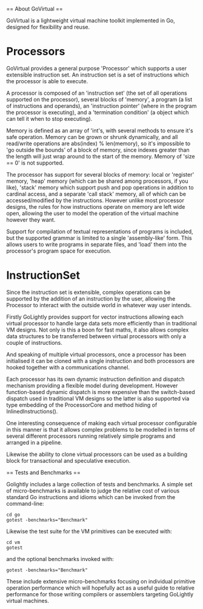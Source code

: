 == About GoVirtual ==

GoVirtual is a lightweight virtual machine toolkit implemented in Go, designed for flexibility and reuse.

Processors
==========

GoVirtual provides a general purpose 'Processor' which supports a user extensible instruction set. An instruction set is a set of instructions which the processor is able to execute.

A processor is composed of an 'instruction set' (the set of all operations supported on the processor), several blocks of 'memory', a program (a list of instructions and operands), an 'instruction pointer' (where in the program the processor is executing), and a 'termination condition' (a object which can tell it when to stop executing).

Memory is defined as an array of 'int's, with several methods to ensure it's safe operation. Memory can be grown or shrunk dynamically, and all read/write operations are abs(index) % len(memory), so it's impossible to 'go outside the bounds' of a block of memory, since indexes greater than the length will just wrap around to the start of the memory. Memory of 'size == 0' is not supported.

The processor has support for several blocks of memory: local or 'register' memory, 'heap' memory (which can be shared among processors, if you like), 'stack' memory which support push and pop operations in addition to cardinal access, and a separate 'call stack' memory, all of which can be accessed/modified by the instructions. However unlike most processor designs, the rules for how instructions operate on memory are left wide open, allowing the user to model the operation of the virtual machine however they want.

Support for compilation of textual representations of programs is included, but the supported grammar is limited to a single 'assembly-like' form. This allows users to write programs in separate files, and 'load' them into the processor's program space for execution.

InstructionSet
==============

Since the instruction set is extensible, complex operations can be supported by the addition of an instruction by the user, allowing the Processor to interact with the outside world in whatever way user intends.



Firstly GoLightly provides support for vector instructions allowing each virtual processor to handle
large data sets more efficiently than in traditional VM designs. Not only is this a boon for fast
maths, it also allows complex data structures to be transferred between virtual processors with only
a couple of instructions.

And speaking of multiple virtual processors, once a processor has been initialised it can be cloned
with a single instruction and both processors are hooked together with a communications channel.

Each processor has its own dynamic instruction definition and dispatch mechanism providing a flexible
model during development. However function-based dynamic dispatch is more expensive than the
switch-based dispatch used in traditional VM designs so the latter is also supported via type
embedding of the ProcessorCore and method hiding of InlinedInstructions().

One interesting consequence of making each virtual processor configurable in this manner is that it
allows complex problems to be modelled in terms of several different processors running relatively
simple programs and arranged in a pipeline.

Likewise the ability to clone virtual processors can be used as a building block for transactional
and speculative execution.


== Tests and Benchmarks ==

Golightly includes a large collection of tests and benchmarks. A simple set of micro-benchmarks
is available to judge the relative cost of various standard Go instructions and idioms which can
be invoked from the command-line:

	cd go
	gotest -benchmarks="Benchmark"


Likewise the test suite for the VM primitives can be executed with:

	cd vm
	gotest

and the optional benchmarks invoked with:

	gotest -benchmarks="Benchmark"

These include extensive micro-benchmarks focusing on individual primitive operation performance which
will hopefully act as a useful guide to relative performance for those writing compilers or assemblers
targeting GoLightly virtual machines.